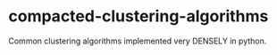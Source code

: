 compacted-clustering-algorithms
===============================

Common clustering algorithms implemented very DENSELY in python.